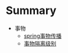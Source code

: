 # Summary


* 事物
    * [spring事物传播](transaction/spring_propagation.md)
    * [事物隔离级别](transaction/read_type.md)